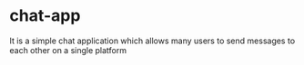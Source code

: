 # chat-app
It is a simple chat application which allows many users to send messages to each other on a single platform
